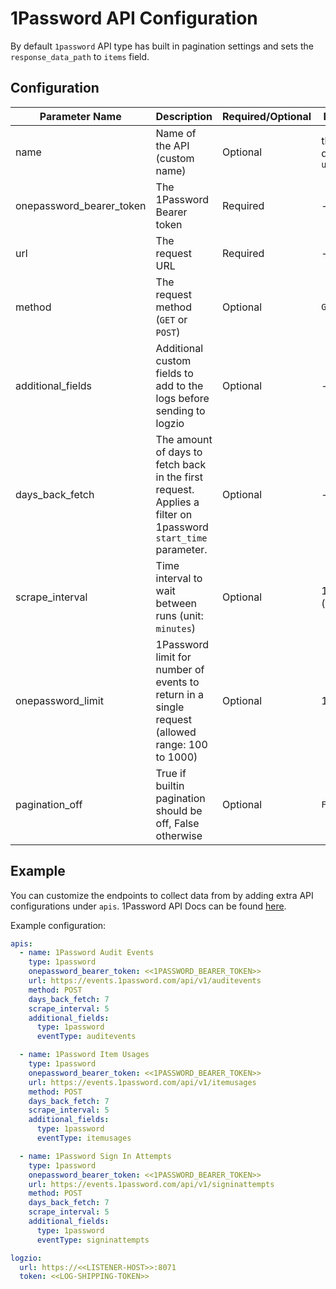 # 1Password API Configuration
By default `1password` API type has built in pagination settings and sets the `response_data_path` to `items` field.

## Configuration
| Parameter Name           | Description                                                                                                  | Required/Optional | Default           |
|--------------------------|--------------------------------------------------------------------------------------------------------------|-------------------|-------------------|
| name                     | Name of the API (custom name)                                                                                | Optional          | the defined `url` |
| onepassword_bearer_token | The 1Password Bearer token                                                                                   | Required          | -                 |
| url                      | The request URL                                                                                              | Required          | -                 |
| method                   | The request method (`GET` or `POST`)                                                                         | Optional          | `GET`             |
| additional_fields        | Additional custom fields to add to the logs before sending to logzio                                         | Optional          | -                 |
| days_back_fetch          | The amount of days to fetch back in the first request. Applies a filter on 1password `start_time` parameter. | Optional          | -                 |
| scrape_interval          | Time interval to wait between runs (unit: `minutes`)                                                         | Optional          | 1 (minute)        |
| onepassword_limit        | 1Password limit for number of events to return in a single request (allowed range: 100 to 1000)              | Optional          | 100               |
| pagination_off           | True if builtin pagination should be off, False otherwise                                                    | Optional          | `False`           |


## Example
You can customize the endpoints to collect data from by adding extra API configurations under `apis`. 1Password API Docs can be found [here](https://developer.1password.com/docs/connect/connect-api-reference/).

Example configuration:

```yaml
apis:
  - name: 1Password Audit Events
    type: 1password
    onepassword_bearer_token: <<1PASSWORD_BEARER_TOKEN>>
    url: https://events.1password.com/api/v1/auditevents
    method: POST
    days_back_fetch: 7
    scrape_interval: 5    
    additional_fields:
      type: 1password
      eventType: auditevents

  - name: 1Password Item Usages
    type: 1password
    onepassword_bearer_token: <<1PASSWORD_BEARER_TOKEN>>
    url: https://events.1password.com/api/v1/itemusages
    method: POST
    days_back_fetch: 7
    scrape_interval: 5
    additional_fields:
      type: 1password
      eventType: itemusages

  - name: 1Password Sign In Attempts
    type: 1password
    onepassword_bearer_token: <<1PASSWORD_BEARER_TOKEN>>
    url: https://events.1password.com/api/v1/signinattempts
    method: POST
    days_back_fetch: 7
    scrape_interval: 5
    additional_fields:
      type: 1password
      eventType: signinattempts

logzio:
  url: https://<<LISTENER-HOST>>:8071
  token: <<LOG-SHIPPING-TOKEN>>
```